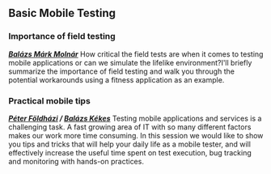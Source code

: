 ## Basic Mobile Testing

### Importance of field testing
___[Balázs Márk Molnár](https://www.linkedin.com/in/bal%C3%A1zs-m%C3%A1rk-moln%C3%A1r-85607584)___
How critical the field tests are when it comes to testing mobile applications or can we simulate the lifelike environment?I'll briefly summarize the importance of field testing and walk you through the potential workarounds using a fitness application as an example.

### Practical mobile tips
___[Péter Földházi](https://hu.linkedin.com/in/p%25C3%25A9ter-f%25C3%25B6ldh%25C3%25A1zi-492434a7) / [Balázs Kékes](https://hu.linkedin.com/in/balazskekes)___
Testing mobile applications and services is a challenging task. A fast growing area of IT with so many different factors makes our work more time consuming. In this session we would like to show you tips and tricks that will help your daily life as a mobile tester, and will effectively increase the useful time spent on test execution, bug tracking and monitoring with hands-on practices.

